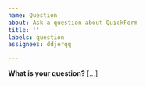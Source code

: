 ```yaml
---
name: Question
about: Ask a question about QuickForm
title: ''
labels: question
assignees: ddjerqq

---
```


**What is your question?**
[...]
